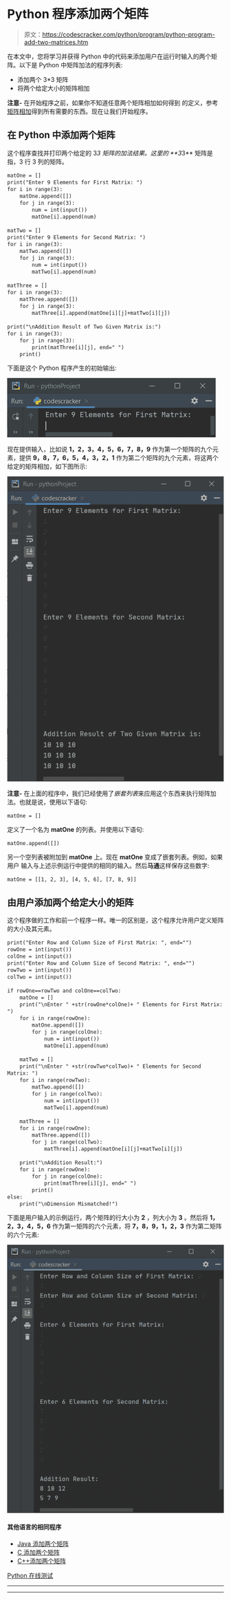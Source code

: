 # Python 程序添加两个矩阵

> 原文：<https://codescracker.com/python/program/python-program-add-two-matrices.htm>

在本文中，您将学习并获得 Python 中的代码来添加用户在运行时输入的两个矩阵。以下是 Python 中矩阵加法的程序列表:

*   添加两个 3*3 矩阵
*   将两个给定大小的矩阵相加

**注意-** 在开始程序之前，如果你不知道任意两个矩阵相加如何得到 的定义，参考[矩阵相加](/nonprog/matrix-addition.htm)得到所有需要的东西。现在让我们开始程序。

## 在 Python 中添加两个矩阵

这个程序查找并打印两个给定的 3*3 矩阵的加法结果。这里的 **3*3** 矩阵是指，3 行 3 列的矩阵。

```
matOne = []
print("Enter 9 Elements for First Matrix: ")
for i in range(3):
    matOne.append([])
    for j in range(3):
        num = int(input())
        matOne[i].append(num)

matTwo = []
print("Enter 9 Elements for Second Matrix: ")
for i in range(3):
    matTwo.append([])
    for j in range(3):
        num = int(input())
        matTwo[i].append(num)

matThree = []
for i in range(3):
    matThree.append([])
    for j in range(3):
        matThree[i].append(matOne[i][j]+matTwo[i][j])

print("\nAddition Result of Two Given Matrix is:")
for i in range(3):
    for j in range(3):
        print(matThree[i][j], end=" ")
    print()
```

下面是这个 Python 程序产生的初始输出:

![add two matrices python](img/f61790aedd7ad1871f123324cbd6bb05.png)

现在提供输入，比如说 **1，2，3，4，5，6，7，8，9** 作为第一个矩阵的九个元素，提供 **9，8，7，6，5，4，3，2，1** 作为第二个矩阵的九个元素，将这两个给定的矩阵相加，如下图所示:

![python add two matrices](img/9d909479c3914bf76a66587b083d93f5.png)

**注意-** 在上面的程序中，我们已经使用了*嵌套列表*来应用这个东西来执行矩阵加法。也就是说，使用以下语句:

```
matOne = []
```

定义了一个名为 **matOne** 的列表。并使用以下语句:

```
matOne.append([])
```

另一个空列表被附加到 **matOne** 上。现在 **matOne** 变成了嵌套列表。例如，如果用户 输入与上述示例运行中提供的相同的输入。然后**马通**这样保存这些数字:

```
matOne = [[1, 2, 3], [4, 5, 6], [7, 8, 9]]
```

## 由用户添加两个给定大小的矩阵

这个程序做的工作和前一个程序一样。唯一的区别是，这个程序允许用户定义矩阵的大小及其元素。

```
print("Enter Row and Column Size of First Matrix: ", end="")
rowOne = int(input())
colOne = int(input())
print("Enter Row and Column Size of Second Matrix: ", end="")
rowTwo = int(input())
colTwo = int(input())

if rowOne==rowTwo and colOne==colTwo:
    matOne = []
    print("\nEnter " +str(rowOne*colOne)+ " Elements for First Matrix: ")
    for i in range(rowOne):
        matOne.append([])
        for j in range(colOne):
            num = int(input())
            matOne[i].append(num)

    matTwo = []
    print("\nEnter " +str(rowTwo*colTwo)+ " Elements for Second Matrix: ")
    for i in range(rowTwo):
        matTwo.append([])
        for j in range(colTwo):
            num = int(input())
            matTwo[i].append(num)

    matThree = []
    for i in range(rowOne):
        matThree.append([])
        for j in range(colTwo):
            matThree[i].append(matOne[i][j]+matTwo[i][j])

    print("\nAddition Result:")
    for i in range(rowOne):
        for j in range(colOne):
            print(matThree[i][j], end=" ")
        print()
else:
    print("\nDimension Mismatched!")
```

下面是用户输入的示例运行，两个矩阵的行大小为 **2** ，列大小为 **3** 。然后将 **1，2，3，4，5，6** 作为第一矩阵的六个元素，将 **7，8，9，1，2，3** 作为第二矩阵的六个元素:

![matrix addition python](img/3a5d107d9e7d337b9037ac98c21c461d.png)

#### 其他语言的相同程序

*   [Java 添加两个矩阵](/java/program/java-program-add-two-matrices.htm)
*   [C 添加两个矩阵](/c/program/c-program-add-two-matrices.htm)
*   [C++添加两个矩阵](/cpp/program/cpp-program-add-two-matrices.htm)

[Python 在线测试](/exam/showtest.php?subid=10)

* * *

* * *